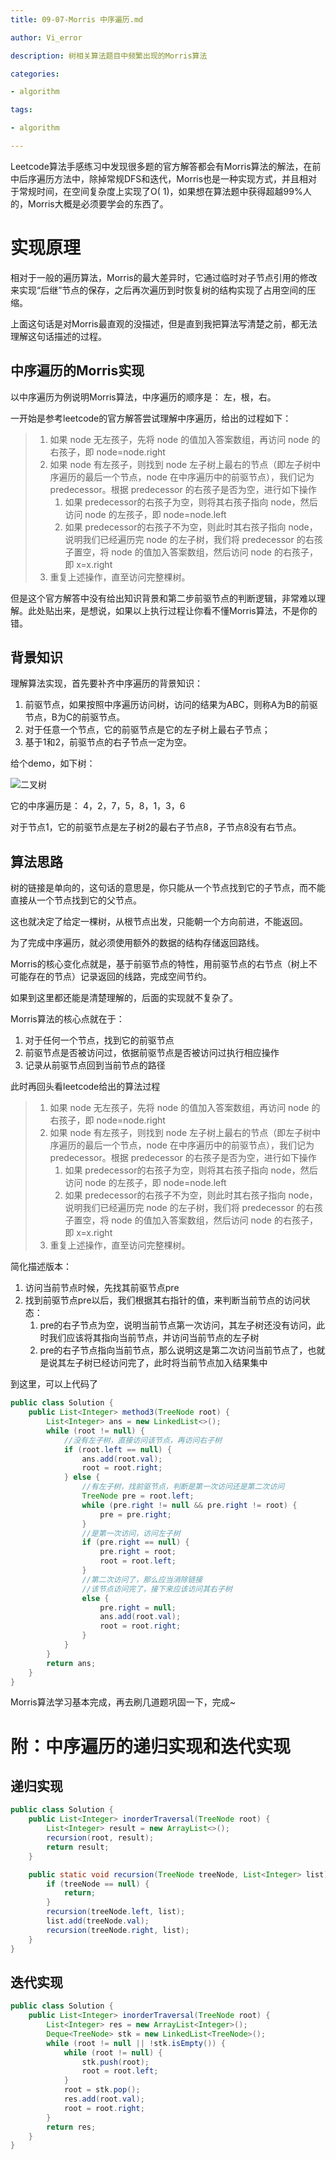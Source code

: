 ```yaml
---
title: 09-07-Morris 中序遍历.md

author: Vi_error

description: 树相关算法题目中频繁出现的Morris算法

categories:

- algorithm

tags:

- algorithm

---
```


Leetcode算法手感练习中发现很多题的官方解答都会有Morris算法的解法，在前中后序遍历方法中，除掉常规DFS和迭代，Morris也是一种实现方式，并且相对于常规时间，在空间复杂度上实现了O(
1)，如果想在算法题中获得超越99%人的，Morris大概是必须要学会的东西了。

# 实现原理

相对于一般的遍历算法，Morris的最大差异时，它通过临时对子节点引用的修改来实现“后继”节点的保存，之后再次遍历到时恢复树的结构实现了占用空间的压缩。

上面这句话是对Morris最直观的没描述，但是直到我把算法写清楚之前，都无法理解这句话描述的过程。

## 中序遍历的Morris实现

以中序遍历为例说明Morris算法，中序遍历的顺序是： 左，根，右。

一开始是参考leetcode的官方解答尝试理解中序遍历，给出的过程如下：



> 1. 如果 node 无左孩子，先将 node 的值加入答案数组，再访问 node 的右孩子，即 node=node.right
> 2. 如果 node 有左孩子，则找到 node 左子树上最右的节点（即左子树中序遍历的最后一个节点，node 在中序遍历中的前驱节点），我们记为 predecessor。根据 predecessor
>    的右孩子是否为空，进行如下操作
>     1. 如果 predecessor的右孩子为空，则将其右孩子指向 node，然后访问 node 的左孩子，即 node=node.left
>     2. 如果 predecessor的右孩子不为空，则此时其右孩子指向 node，说明我们已经遍历完 node 的左子树，我们将 predecessor 的右孩子置空，将 node
>        的值加入答案数组，然后访问 node 的右孩子，即 x=x.right
> 3. 重复上述操作，直至访问完整棵树。

但是这个官方解答中没有给出知识背景和第二步前驱节点的判断逻辑，非常难以理解。此处贴出来，是想说，如果以上执行过程让你看不懂Morris算法，不是你的错。

## 背景知识

理解算法实现，首先要补齐中序遍历的背景知识：
1. 前驱节点，如果按照中序遍历访问树，访问的结果为ABC，则称A为B的前驱节点，B为C的前驱节点。
2. 对于任意一个节点，它的前驱节点是它的左子树上最右子节点；
3. 基于1和2，前驱节点的右子节点一定为空。

给个demo，如下树：

![二叉树](../posts_image/0907img01.png)

它的中序遍历是： 4，2，7，5，8，1，3，6

对于节点1，它的前驱节点是左子树2的最右子节点8，子节点8没有右节点。

## 算法思路

树的链接是单向的，这句话的意思是，你只能从一个节点找到它的子节点，而不能直接从一个节点找到它的父节点。

这也就决定了给定一棵树，从根节点出发，只能朝一个方向前进，不能返回。

为了完成中序遍历，就必须使用额外的数据的结构存储返回路线。

Morris的核心变化点就是，基于前驱节点的特性，用前驱节点的右节点（树上不可能存在的节点）记录返回的线路，完成空间节约。

如果到这里都还能是清楚理解的，后面的实现就不复杂了。

Morris算法的核心点就在于：

1. 对于任何一个节点，找到它的前驱节点
2. 前驱节点是否被访问过，依据前驱节点是否被访问过执行相应操作
3. 记录从前驱节点回到当前节点的路径

此时再回头看leetcode给出的算法过程

> 1. 如果 node 无左孩子，先将 node 的值加入答案数组，再访问 node 的右孩子，即 node=node.right
> 2. 如果 node 有左孩子，则找到 node 左子树上最右的节点（即左子树中序遍历的最后一个节点，node 在中序遍历中的前驱节点），我们记为 predecessor。根据 predecessor
>    的右孩子是否为空，进行如下操作
>     1. 如果 predecessor的右孩子为空，则将其右孩子指向 node，然后访问 node 的左孩子，即 node=node.left
>     2. 如果 predecessor的右孩子不为空，则此时其右孩子指向 node，说明我们已经遍历完 node 的左子树，我们将 predecessor 的右孩子置空，将 node
>        的值加入答案数组，然后访问 node 的右孩子，即 x=x.right
> 3. 重复上述操作，直至访问完整棵树。

简化描述版本：

1. 访问当前节点时候，先找其前驱节点pre
2. 找到前驱节点pre以后，我们根据其右指针的值，来判断当前节点的访问状态：
   1. pre的右子节点为空，说明当前节点第一次访问，其左子树还没有访问，此时我们应该将其指向当前节点，并访问当前节点的左子树
   2. pre的右子节点指向当前节点，那么说明这是第二次访问当前节点了，也就是说其左子树已经访问完了，此时将当前节点加入结果集中

到这里，可以上代码了

```java
public class Solution {
    public List<Integer> method3(TreeNode root) {
        List<Integer> ans = new LinkedList<>();
        while (root != null) {
            //没有左子树，直接访问该节点，再访问右子树
            if (root.left == null) {
                ans.add(root.val);
                root = root.right;
            } else {
                //有左子树，找前驱节点，判断是第一次访问还是第二次访问
                TreeNode pre = root.left;
                while (pre.right != null && pre.right != root) {
                    pre = pre.right;
                }
                //是第一次访问，访问左子树
                if (pre.right == null) {
                    pre.right = root;
                    root = root.left;
                }
                //第二次访问了，那么应当消除链接
                //该节点访问完了，接下来应该访问其右子树
                else {
                    pre.right = null;
                    ans.add(root.val);
                    root = root.right;
                }
            }
        }
        return ans;
    }
}
```

Morris算法学习基本完成，再去刷几道题巩固一下，完成~


# 附：中序遍历的递归实现和迭代实现

## 递归实现

```java
public class Solution {
    public List<Integer> inorderTraversal(TreeNode root) {
        List<Integer> result = new ArrayList<>();
        recursion(root, result);
        return result;
    }

    public static void recursion(TreeNode treeNode, List<Integer> list) {
        if (treeNode == null) {
            return;
        }
        recursion(treeNode.left, list);
        list.add(treeNode.val);
        recursion(treeNode.right, list);
    }
}
```

## 迭代实现

```java
public class Solution {
    public List<Integer> inorderTraversal(TreeNode root) {
        List<Integer> res = new ArrayList<Integer>();
        Deque<TreeNode> stk = new LinkedList<TreeNode>();
        while (root != null || !stk.isEmpty()) {
            while (root != null) {
                stk.push(root);
                root = root.left;
            }
            root = stk.pop();
            res.add(root.val);
            root = root.right;
        }
        return res;
    }
}
```